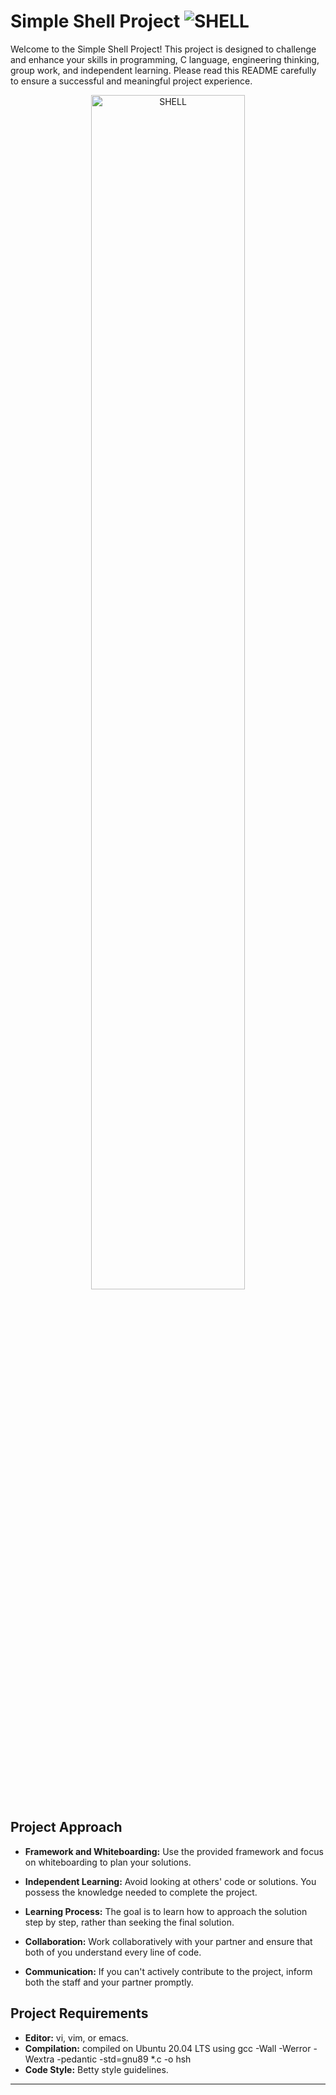 
# Simple Shell Project     <img src="https://encrypted-tbn0.gstatic.com/images?q=tbn:ANd9GcRI78POVeq-lk3Bo8hiNz-nMr6qhidbWg9LeA&usqp=CAU" alt="SHELL">


Welcome to the Simple Shell Project! This project is designed to challenge and enhance your skills in programming, C language, engineering thinking, group work, and independent learning. Please read this README carefully to ensure a successful and meaningful project experience.

 <div style="text-align: center;">
  <img src="https://encrypted-tbn0.gstatic.com/images?q=tbn:ANd9GcRWACnwvXwvuimeE_ohi2xVebkG10QK-UcIVq74s0rZYfcH-b7vE_TBkXEP3UWN7UlZQzk&usqp=CAU" alt="SHELL" style="width: 70%;">
</div>

## Project Approach

- **Framework and Whiteboarding:** Use the provided framework and focus on whiteboarding to plan your solutions.
- **Independent Learning:** Avoid looking at others' code or solutions. You possess the knowledge needed to complete the project.
- **Learning Process:** The goal is to learn how to approach the solution step by step, rather than seeking the final solution.

- **Collaboration:** Work collaboratively with your partner and ensure that both of you understand every line of code.
- **Communication:** If you can't actively contribute to the project, inform both the staff and your partner promptly.


## Project Requirements

- **Editor:**  vi, vim, or emacs.
- **Compilation:** compiled on Ubuntu 20.04 LTS using gcc -Wall -Werror -Wextra -pedantic -std=gnu89 *.c -o hsh
- **Code Style:** Betty style guidelines.


---

